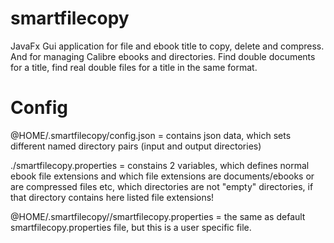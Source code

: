# smartfilecopy
JavaFx Gui application for file and ebook title to copy, delete and compress. And for managing Calibre ebooks and directories. Find double documents for a title, find real double files for a title in the same format.

Config
======

@HOME/.smartfilecopy/config.json = contains json data, which sets different named directory pairs (input and output directories)

./smartfilecopy.properties = constains 2 variables, which defines normal ebook file extensions and which file extensions are documents/ebooks or are compressed files etc, which directories are not "empty" directories, if that directory contains here listed 
file extensions!

@HOME/.smartfilecopy//smartfilecopy.properties = the same as default smartfilecopy.properties file, but this is a user specific file.
